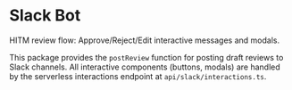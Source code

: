 # Slack Bot

HITM review flow: Approve/Reject/Edit interactive messages and modals.

This package provides the `postReview` function for posting draft reviews to Slack channels. All interactive components (buttons, modals) are handled by the serverless interactions endpoint at `api/slack/interactions.ts`.

